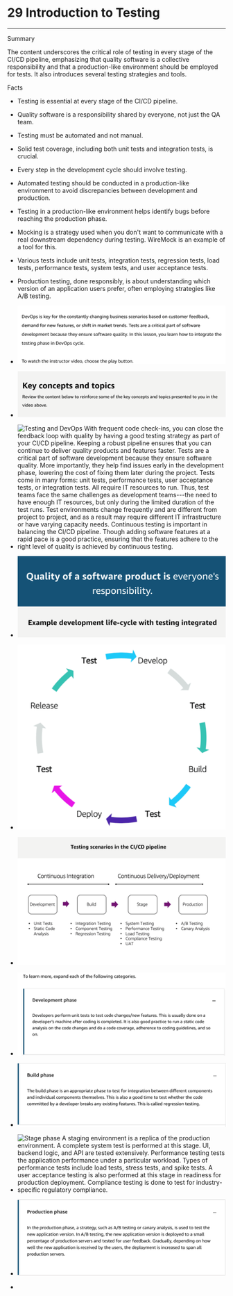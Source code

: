 # 29 Introduction to Testing



---

Summary

The content underscores the critical role of testing in every stage of the CI/CD pipeline, emphasizing that quality software is a collective responsibility and that a production-like environment should be employed for tests. It also introduces several testing strategies and tools.

Facts

- Testing is essential at every stage of the CI/CD pipeline.
- Quality software is a responsibility shared by everyone, not just the QA team.
- Testing must be automated and not manual.
- Solid test coverage, including both unit tests and integration tests, is crucial.
- Every step in the development cycle should involve testing.
- Automated testing should be conducted in a production-like environment to avoid discrepancies between development and production.
- Testing in a production-like environment helps identify bugs before reaching the production phase.
- Mocking is a strategy used when you don't want to communicate with a real downstream dependency during testing. WireMock is an example of a tool for this.
- Various tests include unit tests, integration tests, regression tests, load tests, performance tests, system tests, and user acceptance tests.
- Production testing, done responsibly, is about understanding which version of an application users prefer, often employing strategies like A/B testing.
- ![DevOps is key for the constantly changing business scenarios based on customer feedback, demand for new features, or shift in market trends. Tests are a critical part of software development because they ensure software quality. In this lesson, you learn how to integrate the testing phase in DevOps cycle. To watch the instructor video, choose the play button. ](../../../media/AWS-DevOps-Module-9-29-Introduction-to-Testing-image1.png)



- ![Key concepts and topics Review the content below to reinforce some of the key concepts and topics presented to you in the video above. ](../../../media/AWS-DevOps-Module-9-29-Introduction-to-Testing-image2.png)



- ![Testing and DevOps With frequent code check-ins, you can close the feedback loop with quality by having a good testing strategy as part of your CI/CD pipeline. Keeping a robust pipeline ensures that you can continue to deliver quality products and features faster. Tests are a critical part of software development because they ensure software quality. More importantly, they help find issues early in the development phase, lowering the cost of fixing them later during the project. Tests come in many forms: unit tests, performance tests, user acceptance tests, or integration tests. All require IT resources to run. Thus, test teams face the same challenges as development teams---the need to have enough IT resources, but only during the limited duration of the test runs. Test environments change frequently and are different from project to project, and as a result may require different IT infrastructure or have varying capacity needs. Continuous testing is important in balancing the CI/CD pipeline. Though adding software features at a rapid pace is a good practice, ensuring that the features adhere to the right level of quality is achieved by continuous testing. ](../../../media/AWS-DevOps-Module-9-29-Introduction-to-Testing-image3.png)



- ![Quality of a software product is everyone's responsibility. Example development life-cycle with testing integrated ](../../../media/AWS-DevOps-Module-9-29-Introduction-to-Testing-image4.png)



- ![Test Release Test Deploy Develop Test Build Test ](../../../media/AWS-DevOps-Module-9-29-Introduction-to-Testing-image5.png)



- ![Testing scenarios in the CI/CD pipeline Continuous Integration Continuous Delivery/Deployment . Unit Tests • Static Code Analysis • Integration Testing Component Testing Regression Testing System Testing Performance Testing Load Testing Compliance Testing IJAT A/B Testing Canary Analysis ](../../../media/AWS-DevOps-Module-9-29-Introduction-to-Testing-image6.png)



- ![To learn more, expand each of the following categories. Development phase Developers perform unit tests to test code changes/new features. This is usually done on a developer's machine after coding is completed. It is also good practice to run a static code analysis on the code changes and do a code coverage, adherence to coding guidelines, and so on. ](../../../media/AWS-DevOps-Module-9-29-Introduction-to-Testing-image7.png)



- ![Build phase The build phase is an appropriate phase to test for integration between different components and individual components themselves. This is also a good time to test whether the code committed by a developer breaks any existing features. This is called regression testing. ](../../../media/AWS-DevOps-Module-9-29-Introduction-to-Testing-image8.png)



- ![Stage phase A staging environment is a replica of the production environment. A complete system test is performed at this stage. UI, backend logic, and API are tested extensively. Performance testing tests the application performance under a particular workload. Types of performance tests include load tests, stress tests, and spike tests. A user acceptance testing is also performed at this stage in readiness for production deployment. Compliance testing is done to test for industry-specific regulatory compliance. ](../../../media/AWS-DevOps-Module-9-29-Introduction-to-Testing-image9.png)



- ![Production phase In the production phase, a strategy, such as A/B testing or canary analysis, is used to test the new application version. In A/B testing, the new application version is deployed to a small percentage of production servers and tested for user feedback. Gradually, depending on how well the new application is received by the users, the deployment is increased to span all production servers. ](../../../media/AWS-DevOps-Module-9-29-Introduction-to-Testing-image10.png)
- 










